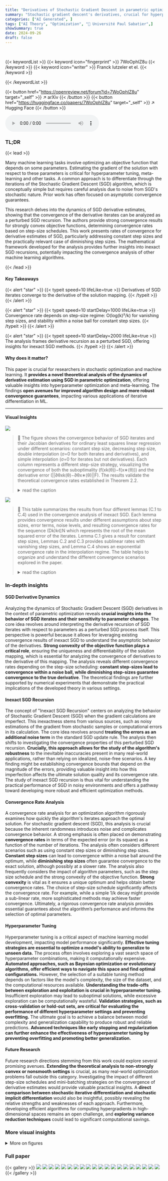 ```yaml
---
title: "Derivatives of Stochastic Gradient Descent in parametric optimization"
summary: "Stochastic gradient descent's derivatives, crucial for hyperparameter optimization, converge to the solution mapping derivative; rates depend on step size, exhibiting O(log(k)²/k) convergence with van..."
categories: ["AI Generated", ]
tags: ["AI Theory", "Optimization", "🏢 Université Paul Sabatier",]
showSummary: true
date: 2024-09-26
draft: false
---
```


<br>

{{< keywordList >}}
{{< keyword icon="fingerprint" >}} 7WoOphIZ8u {{< /keyword >}}
{{< keyword icon="writer" >}} Franck Iutzeler et el. {{< /keyword >}}
 
{{< /keywordList >}}

{{< button href="https://openreview.net/forum?id=7WoOphIZ8u" target="_self" >}}
↗ arXiv
{{< /button >}}
{{< button href="https://huggingface.co/papers/7WoOphIZ8u" target="_self" >}}
↗ Hugging Face
{{< /button >}}



<audio controls>
    <source src="https://ai-paper-reviewer.com/7WoOphIZ8u/podcast.wav" type="audio/wav">
    Your browser does not support the audio element.
</audio>


### TL;DR


{{< lead >}}

Many machine learning tasks involve optimizing an objective function that depends on some parameters.  Estimating the gradient of the solution with respect to these parameters is critical for hyperparameter tuning, meta-learning and other tasks. A common approach is to differentiate through the iterations of the Stochastic Gradient Descent (SGD) algorithm, which is conceptually simple but requires careful analysis due to noise from SGD's stochastic nature.  Prior work has often focused on asymptotic convergence guarantees. 

This research delves into the dynamics of SGD derivative estimates, showing that the convergence of the derivative iterates can be analyzed as a perturbed SGD recursion.  The authors provide strong convergence results for strongly convex objective functions, determining convergence rates based on step-size schedules. This work presents rates of convergence for derivative estimates of SGD, particularly addressing constant step sizes and the practically relevant case of diminishing step sizes. The mathematical framework developed for the analysis provides further insights into inexact SGD recursions, potentially impacting the convergence analysis of other machine learning algorithms.

{{< /lead >}}


#### Key Takeaways

{{< alert "star" >}}
{{< typeit speed=10 lifeLike=true >}} Derivatives of SGD iterates converge to the derivative of the solution mapping. {{< /typeit >}}
{{< /alert >}}

{{< alert "star" >}}
{{< typeit speed=10 startDelay=1000 lifeLike=true >}} Convergence rate depends on step-size regime:  O(log(k)²/k) for vanishing step sizes, and stability within a noise ball for constant step sizes. {{< /typeit >}}
{{< /alert >}}

{{< alert "star" >}}
{{< typeit speed=10 startDelay=2000 lifeLike=true >}} The analysis frames derivative recursion as a perturbed SGD, offering insights for inexact SGD methods. {{< /typeit >}}
{{< /alert >}}

#### Why does it matter?
This paper is crucial for researchers in stochastic optimization and machine learning.  It **provides a novel theoretical analysis of the dynamics of derivative estimation using SGD in parametric optimization**, offering valuable insights into hyperparameter optimization and meta-learning.  The findings **open avenues for improved algorithm design and more robust convergence guarantees**, impacting various applications of iterative differentiation in ML.

------
#### Visual Insights



![](https://ai-paper-reviewer.com/7WoOphIZ8u/figures_8_1.jpg)

> 🔼 The figure shows the convergence behavior of SGD iterates and their Jacobian derivatives for ordinary least squares linear regression under different scenarios: constant step size, decreasing step size, double interpolation (σ=0 for both iterates and derivatives), and simple interpolation (σ=0 for iterates but not derivatives).  Each column represents a different step-size strategy, visualizing the convergence of both the suboptimality (f(xk(θ))−f(x∗(θ))) and the derivative error (||∂θxk(θ)−∂θx∗(θ)||F). The results validate the theoretical convergence rates established in Theorem 2.2.
> <details>
> <summary>read the caption</summary>
> Figure 1: Numerical behavior of SGD iterates and their derivatives (Jacobians) in a linear regression problem solved by ordinary least squares. The plots depict the convergence of the suboptimality f(xk(θ))−f(x∗(θ)) and the Frobenius norm of the derivative error ||∂θxk(θ)−∂θx∗(θ)||F across different experimental settings: constant step-size (first column), decreasing step-size (second column), double interpolation (third column), and simple interpolation (fourth column). The experiments utilize varying step-size strategies to illustrate general estimates, sublinear rates, and the impacts of interpolation regimes, validating theoretical predictions of Theorem 2.2.
> </details>





![](https://ai-paper-reviewer.com/7WoOphIZ8u/tables_6_1.jpg)

> 🔼 This table summarizes the results from four different lemmas (C.1 to C.4) used in the convergence analysis of inexact SGD. Each lemma provides convergence results under different assumptions about step sizes, error terms, noise levels, and resulting convergence rates for the sequence (Dk)k∈N which represents the root of the mean squared error of the iterates. Lemma C.1 gives a result for constant step sizes, Lemmas C.2 and C.3 provides sublinear rates with vanishing step sizes, and Lemma C.4 shows an exponential convergence rate in the interpolation regime. The table helps to organize and understand the different convergence scenarios explored in the paper.
> <details>
> <summary>read the caption</summary>
> Technical Lemmas
> </details>





### In-depth insights


#### SGD Derivative Dynamics
Analyzing the dynamics of Stochastic Gradient Descent (SGD) derivatives in the context of parametric optimization reveals **crucial insights into the behavior of SGD iterates and their sensitivity to parameter changes**.  The core idea revolves around interpreting the derivative recursion of SGD iterates with respect to parameters as a perturbed SGD process itself. This perspective is powerful because it allows for leveraging existing convergence results of inexact SGD to understand the asymptotic behavior of the derivatives.  **Strong convexity of the objective function plays a critical role**, ensuring the uniqueness and differentiability of the solution mapping, which is essential for analyzing the convergence of derivatives to the derivative of this mapping. The analysis reveals different convergence rates depending on the step-size scheduling: **constant step-sizes lead to convergence within a noise ball, while diminishing step-sizes guarantee convergence to the true derivative**. The theoretical findings are further supported by numerical experiments that demonstrate the practical implications of the developed theory in various settings.

#### Inexact SGD Recursion
The concept of "Inexact SGD Recursion" centers on analyzing the behavior of Stochastic Gradient Descent (SGD) when the gradient calculations are imperfect.  This inexactness stems from various sources, such as noisy estimations of the gradient from stochastic samples or computational errors in its calculation. The core idea revolves around **treating the errors as an additional noise term** in the standard SGD update rule.  The analysis then shifts to investigating the convergence properties of this perturbed SGD recursion.  **Crucially, this approach allows for the study of the algorithm's robustness** to the inevitable inaccuracies present in many real-world applications, rather than relying on idealized, noise-free scenarios.  A key finding might be establishing convergence bounds that depend on the magnitude of the errors, providing valuable insight into how this imperfection affects the ultimate solution quality and its convergence rate. The study of inexact SGD recursion is thus vital for understanding the practical performance of SGD in noisy environments and offers a pathway toward developing more robust and efficient optimization methods.

#### Convergence Rate Analysis
A convergence rate analysis for an optimization algorithm rigorously examines how quickly the algorithm's iterates approach the optimal solution.  For stochastic gradient descent (SGD), this analysis is crucial because the inherent randomness introduces noise and complicates convergence behavior. A strong emphasis is often placed on demonstrating **convergence rates** in terms of the expected error (or its square) as a function of the number of iterations.  The analysis often considers different scenarios such as using constant step sizes or diminishing step sizes. **Constant step sizes** can lead to convergence within a noise ball around the optimum, while **diminishing step sizes** often guarantee convergence to the exact solution, although possibly at a slower rate.  The analysis also frequently considers the impact of algorithm parameters, such as the step size schedule and the strong convexity of the objective function. **Strong convexity** is vital as it ensures a unique optimum and helps obtain better convergence rates. The choice of step-size schedule significantly affects the convergence rate.  For example, while a simple 1/k decay might provide a sub-linear rate, more sophisticated methods may achieve faster convergence. Ultimately, a rigorous convergence rate analysis provides essential guarantees about the algorithm’s performance and informs the selection of optimal parameters.

#### Hyperparameter Tuning
Hyperparameter tuning is a critical aspect of machine learning model development, impacting model performance significantly.  **Effective tuning strategies are essential to optimize a model's ability to generalize to unseen data.**  The process often involves exploring a vast search space of hyperparameter combinations, making it computationally expensive.  **Automated approaches, such as Bayesian optimization or evolutionary algorithms, offer efficient ways to navigate this space and find optimal configurations.**  However, the selection of a suitable tuning method depends on factors like the model's complexity, the size of the dataset, and the computational resources available.  **Understanding the trade-offs between exploration and exploitation is crucial in hyperparameter tuning.**  Insufficient exploration may lead to suboptimal solutions, while excessive exploration can be computationally wasteful.  **Validation strategies, such as cross-validation or hold-out sets, are critical for evaluating the performance of different hyperparameter settings and preventing overfitting.**  The ultimate goal is to achieve a balance between model complexity and generalization capability to produce robust and reliable predictions. **Advanced techniques like early stopping and regularization can further enhance the effectiveness of hyperparameter tuning by preventing overfitting and promoting better generalization.**

#### Future Research
Future research directions stemming from this work could explore several promising avenues. **Extending the theoretical analysis to non-strongly convex or nonsmooth settings** is crucial, as many real-world optimization problems fall outside this category.  Investigating the impact of different step-size schedules and mini-batching strategies on the convergence of derivative estimates would provide valuable practical insights.  A **direct comparison between stochastic iterative differentiation and stochastic implicit differentiation** would also be insightful, possibly revealing the relative strengths and weaknesses of each approach.  Furthermore, developing efficient algorithms for computing hypergradients in high-dimensional spaces remains an open challenge, and **exploring variance reduction techniques** could lead to significant computational savings.


### More visual insights

<details>
<summary>More on figures
</summary>


![](https://ai-paper-reviewer.com/7WoOphIZ8u/figures_9_1.jpg)

> 🔼 This figure shows the convergence of SGD iterates and their derivatives (Jacobians) in four different settings of linear regression problems solved by ordinary least squares.  Each setting varies the step-size strategy used: constant, decreasing, double interpolation, and simple interpolation.  The plots show the suboptimality (f(xk(θ))−f(x∗(θ))) and the Frobenius norm of the derivative error (||∂θxk(θ)−∂θx∗(θ)||F). The results validate the theoretical predictions of Theorem 2.2 from the paper.  Each column represents a specific step size strategy and is accompanied by a corresponding subplot illustrating the convergence behavior of the derivatives.
> <details>
> <summary>read the caption</summary>
> Figure 1: Numerical behavior of SGD iterates and their derivatives (Jacobians) in a linear regression problem solved by ordinary least squares. The plots depict the convergence of the suboptimality f(xk(θ))−f(x∗(θ)) and the Frobenius norm of the derivative error ||∂θxk(θ)−∂θx∗(θ)||F across different experimental settings: constant step-size (first column), decreasing step-size (second column), double interpolation (third column), and simple interpolation (fourth column). The experiments utilize varying step-size strategies to illustrate general estimates, sublinear rates, and the impacts of interpolation regimes, validating theoretical predictions of Theorem 2.2.
> </details>



![](https://ai-paper-reviewer.com/7WoOphIZ8u/figures_9_2.jpg)

> 🔼 The figure displays the convergence behavior of SGD iterates and their Jacobian derivatives in four different experimental settings of linear regression using ordinary least squares.  The settings vary the step size strategy (constant, decreasing) and the level of interpolation (simple, double). Each subplot shows the convergence of both the suboptimality (f(xk(θ)) - f(x*(θ))) and the Frobenius norm of the derivative error (||∂θxk(θ) - ∂θx*(θ)||F). The results illustrate the theoretical convergence rates and behaviors established in Theorem 2.2.
> <details>
> <summary>read the caption</summary>
> Figure 1: Numerical behavior of SGD iterates and their derivatives (Jacobians) in a linear regression problem solved by ordinary least squares. The plots depict the convergence of the suboptimality f(xk(0)) − f(x*(0)) and the Frobenius norm of the derivative error ||дөхк (0) – дөх*(0) || F across different experimental settings: constant step-size (first column), decreasing step-size (second column), double interpolation (third column), and simple interpolation (fourth column). The experiments utilize varying step-size strategies to illustrate general estimates, sublinear rates, and the impacts of interpolation regimes, validating theoretical predictions of Theorem 2.2.
> </details>



</details>






### Full paper

{{< gallery >}}
<img src="https://ai-paper-reviewer.com/7WoOphIZ8u/1.png" class="grid-w50 md:grid-w33 xl:grid-w25" />
<img src="https://ai-paper-reviewer.com/7WoOphIZ8u/2.png" class="grid-w50 md:grid-w33 xl:grid-w25" />
<img src="https://ai-paper-reviewer.com/7WoOphIZ8u/3.png" class="grid-w50 md:grid-w33 xl:grid-w25" />
<img src="https://ai-paper-reviewer.com/7WoOphIZ8u/4.png" class="grid-w50 md:grid-w33 xl:grid-w25" />
<img src="https://ai-paper-reviewer.com/7WoOphIZ8u/5.png" class="grid-w50 md:grid-w33 xl:grid-w25" />
<img src="https://ai-paper-reviewer.com/7WoOphIZ8u/6.png" class="grid-w50 md:grid-w33 xl:grid-w25" />
<img src="https://ai-paper-reviewer.com/7WoOphIZ8u/7.png" class="grid-w50 md:grid-w33 xl:grid-w25" />
<img src="https://ai-paper-reviewer.com/7WoOphIZ8u/8.png" class="grid-w50 md:grid-w33 xl:grid-w25" />
<img src="https://ai-paper-reviewer.com/7WoOphIZ8u/9.png" class="grid-w50 md:grid-w33 xl:grid-w25" />
<img src="https://ai-paper-reviewer.com/7WoOphIZ8u/10.png" class="grid-w50 md:grid-w33 xl:grid-w25" />
<img src="https://ai-paper-reviewer.com/7WoOphIZ8u/11.png" class="grid-w50 md:grid-w33 xl:grid-w25" />
<img src="https://ai-paper-reviewer.com/7WoOphIZ8u/12.png" class="grid-w50 md:grid-w33 xl:grid-w25" />
<img src="https://ai-paper-reviewer.com/7WoOphIZ8u/13.png" class="grid-w50 md:grid-w33 xl:grid-w25" />
<img src="https://ai-paper-reviewer.com/7WoOphIZ8u/14.png" class="grid-w50 md:grid-w33 xl:grid-w25" />
<img src="https://ai-paper-reviewer.com/7WoOphIZ8u/15.png" class="grid-w50 md:grid-w33 xl:grid-w25" />
<img src="https://ai-paper-reviewer.com/7WoOphIZ8u/16.png" class="grid-w50 md:grid-w33 xl:grid-w25" />
<img src="https://ai-paper-reviewer.com/7WoOphIZ8u/17.png" class="grid-w50 md:grid-w33 xl:grid-w25" />
<img src="https://ai-paper-reviewer.com/7WoOphIZ8u/18.png" class="grid-w50 md:grid-w33 xl:grid-w25" />
<img src="https://ai-paper-reviewer.com/7WoOphIZ8u/19.png" class="grid-w50 md:grid-w33 xl:grid-w25" />
<img src="https://ai-paper-reviewer.com/7WoOphIZ8u/20.png" class="grid-w50 md:grid-w33 xl:grid-w25" />
{{< /gallery >}}